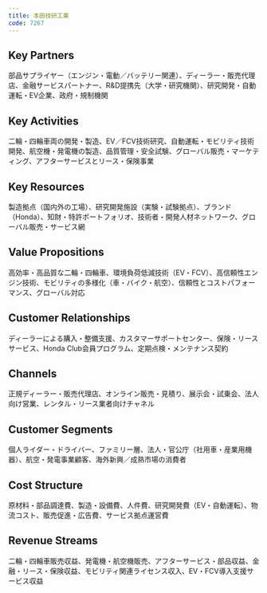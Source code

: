 ```yaml
---
title: 本田技研工業
code: 7267
---
```


## Key Partners
部品サプライヤー（エンジン・電動／バッテリー関連）、ディーラー・販売代理店、金融サービスパートナー、R&D提携先（大学・研究機関）、研究開発・自動運転・EV企業、政府・規制機関

## Key Activities
二輪・四輪車両の開発・製造、EV／FCV技術研究、自動運転・モビリティ技術開発、航空機・発電機の製造、品質管理・安全試験、グローバル販売・マーケティング、アフターサービスとリース・保険事業

## Key Resources
製造拠点（国内外の工場）、研究開発施設（実験・試験拠点）、ブランド（Honda）、知財・特許ポートフォリオ、技術者・開発人材ネットワーク、グローバル販売・サービス網

## Value Propositions
高効率・高品質な二輪・四輪車、環境負荷低減技術（EV・FCV）、高信頼性エンジン技術、モビリティの多様化（車・バイク・航空）、信頼性とコストパフォーマンス、グローバル対応

## Customer Relationships
ディーラーによる購入・整備支援、カスタマーサポートセンター、保険・リースサービス、Honda Club会員プログラム、定期点検・メンテナンス契約

## Channels
正規ディーラー・販売代理店、オンライン販売・見積り、展示会・試乗会、法人向け営業、レンタル・リース業者向けチャネル

## Customer Segments
個人ライダー・ドライバー、ファミリー層、法人・官公庁（社用車・産業用機器）、航空・発電事業顧客、海外新興／成熟市場の消費者

## Cost Structure
原材料・部品調達費、製造・設備費、人件費、研究開発費（EV・自動運転）、物流コスト、販売促進・広告費、サービス拠点運営費

## Revenue Streams
二輪・四輪車販売収益、発電機・航空機販売、アフターサービス・部品収益、金融・リース・保険収益、モビリティ関連ライセンス収入、EV・FCV導入支援サービス収益
